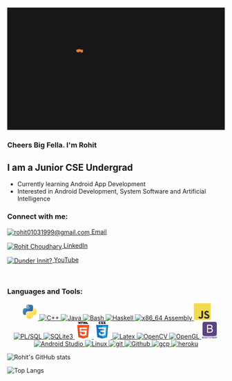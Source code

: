 ![](https://github.com/Zombiesalad1337/Zombiesalad1337/blob/main/assets/dunderinnit.gif?raw=true)
 
### Cheers Big Fella. I'm Rohit

## I am a Junior CSE Undergrad
- Currently learning Android App Development
- Interested in Android Development, System Software and Artificial Intelligence

### Connect with me:

<p align="center">

<a href="mailto:rohit01031999@gmail.com" target="blank"><img align="center" src="https://1000logos.net/wp-content/uploads/2018/05/Gmail-logo.png" alt="rohit01031999@gmail.com" height="25" width="25" /> [Email](mailto:rohit01031999@gmail.com)


<a href="https://www.linkedin.com/in/rohit-choudhary-26739520a/" target="blank"><img align="center" src="https://icon-library.com/images/linkedin-icon-eps/linkedin-icon-eps-29.jpg" alt="Rohit Choudhary" height="25" width="25" /> [LinkedIn](https://www.linkedin.com/in/rohit-choudhary-26739520a//)

<a href="https://www.youtube.com/channel/UCiD2Db1F3ADiG5SxaModQ-A" target="blank"><img align="center" src="https://www.vectorlogo.zone/logos/youtube/youtube-icon.svg" alt="Dunder Innit?" height="25" width="25" />  [YouTube](https://www.youtube.com/channel/UCiD2Db1F3ADiG5SxaModQ-A)
</p>

<br />

### Languages and Tools:

<p align="center">
<a href="https://www.python.org" target="_blank"> <img src="https://raw.githubusercontent.com/devicons/devicon/master/icons/python/python-original.svg" alt="python" width="40" height="40"/> </a> <a href="https://en.wikipedia.org/wiki/C%2B%2B" target="_blank"> <img src="https://upload.wikimedia.org/wikipedia/commons/thumb/1/18/ISO_C%2B%2B_Logo.svg/1200px-ISO_C%2B%2B_Logo.svg.png" alt="C++" width="40" height="40"/> </a> <a href="https://www.oracle.com/java/technologies/" target="_blank"> <img src="https://www.vectorlogo.zone/logos/java/java-icon.svg" alt="Java" width="40" height="40"/> </a> <a href="https://www.gnu.org/software/bash/" target="_blank"> <img src="https://www.vectorlogo.zone/logos/gnu_bash/gnu_bash-icon.svg" alt="Bash" width="40" height="40"/> </a> <a href="https://www.haskell.org/" target="_blank"> <img src="https://www.vectorlogo.zone/logos/haskell/haskell-icon.svg" alt="Haskell" width="40" height="40"/> </a> <a href="https://en.wikipedia.org/wiki/Assembly_language" target="_blank"> <img src="https://static.thenounproject.com/png/762420-200.png" alt="x86_64 Assembly" width="40" height="40"/> </a> <a href="https://developer.mozilla.org/en-US/docs/Web/JavaScript" target="_blank"> <img src="https://raw.githubusercontent.com/devicons/devicon/master/icons/javascript/javascript-original.svg" alt="javascript" width="40" height="40"/> </a> <a href="https://www.oracle.com/in/database/technologies/appdev/plsql.html" target="_blank"> <img src="https://e7.pngegg.com/pngimages/571/112/png-clipart-microsoft-sql-server-oracle-database-computer-icons-oracle-sql-developer-sql-developer-icon-text-logo-thumbnail.png" alt="PL/SQL" width="40" height="40"/> </a> <a href="https://www.sqlite.org/index.html" target="_blank"> <img src="https://www.vectorlogo.zone/logos/sqlite/sqlite-icon.svg" alt="SQLite3" width="40" height="40"/> </a> <a href="https://www.w3.org/html/" target="_blank"> <img src="https://raw.githubusercontent.com/devicons/devicon/master/icons/html5/html5-original-wordmark.svg" alt="html5" width="40" height="40"/> </a>  <a href="https://www.w3schools.com/css/" target="_blank"> <img src="https://raw.githubusercontent.com/devicons/devicon/master/icons/css3/css3-original-wordmark.svg" alt="css3" width="40" height="40"/> </a> <a href="https://www.latex-project.org/" target="_blank"> <img src="https://upload.wikimedia.org/wikipedia/commons/thumb/9/92/LaTeX_logo.svg/800px-LaTeX_logo.svg.png" alt="Latex" width="40" height="40"/> </a> <a href="https://opencv.org/" target="_blank"> <img src="https://www.vectorlogo.zone/logos/opencv/opencv-icon.svg" alt="OpenCV" width="40" height="40"/> </a> <a href="https://www.opengl.org/" target="_blank"> <img src="https://upload.wikimedia.org/wikipedia/commons/thumb/e/e9/Opengl-logo.svg/2560px-Opengl-logo.svg.png" alt="OpenGL" width="40" height="40"/> </a> <a href="https://getbootstrap.com" target="_blank"> <img src="https://raw.githubusercontent.com/devicons/devicon/master/icons/bootstrap/bootstrap-plain-wordmark.svg" alt="bootstrap" width="40" height="40"/> </a> <a href="https://developer.android.com/about" target="_blank"> <img src="https://upload.vectorlogo.zone/logos/android_studio/images/7e1c4157-703e-4a97-a776-96d407fc6580.svg" alt="Android Studio" width="40" height="40"/> </a> <a href="https://en.wikipedia.org/wiki/Linux" target="_blank"> <img src="https://www.vectorlogo.zone/logos/linux/linux-icon.svg" alt="Linux" width="40" height="40"/> </a> <a href="https://git-scm.com/" target="_blank"> <img src="https://www.vectorlogo.zone/logos/git-scm/git-scm-icon.svg" alt="git" width="40" height="40"/> </a> <a href="https://github.com/" target="_blank"> <img src="https://www.vectorlogo.zone/logos/github/github-tile.svg" alt="Github" width="40" height="40"/> </a> <a href="https://cloud.google.com" target="_blank"> <img src="https://www.vectorlogo.zone/logos/google_cloud/google_cloud-icon.svg" alt="gcp" width="40" height="40"/> </a> <a href="https://heroku.com" target="_blank"> <img src="https://www.vectorlogo.zone/logos/heroku/heroku-icon.svg" alt="heroku" width="40" height="40"/> </a>

<!-- <a href="" target="_blank"> <img src="" alt="" width="40" height="40"/> </a> -->
</p>

![Rohit's GitHub stats](https://github-readme-stats.vercel.app/api?username=Zombiesalad1337&count_private=true&show_icons=true&theme=radical)

![Top Langs](https://github-readme-stats.vercel.app/api/top-langs/?username=Zombiesalad1337&layout=compact&langs_count=8&count_private=true&theme=radical)

